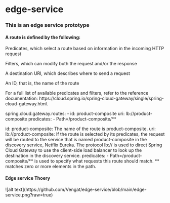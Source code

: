 # edge-service
<h3>This is an edge service prototype</h3>

<h4>A route is defined by the following:</h4>

<p>Predicates, which select a route based on information in the incoming HTTP request</p>

<p>Filters, which can modify both the request and/or the response</p>
<p>A destination URI, which describes where to send a request</p>
<p>An ID, that is, the name of the route</p>
<p>For a full list of available predicates and filters, refer to the reference documentation: https://cloud.spring.io/spring-cloud-gateway/single/spring-cloud-gateway.html.</p>


<p>
spring.cloud.gateway.routes:
- id: product-composite
  uri: lb://product-composite
  predicates:
  - Path=/product-composite/**
</p>

<p>
id: product-composite: The name of the route is product-composite.
uri: lb://product-composite: If the route is selected by its predicates, the request will be routed to the service that is named product-composite in the discovery service, Netflix Eureka. The protocol lb:// is used to direct Spring Cloud Gateway to use the client-side load balancer to look up the destination in the discovery service.
predicates: - Path=/product-composite/** is used to specify what requests this route should match. ** matches zero or more elements in the path.
</p> 

<h4>Edge service Thoery</h4>
![alt text](https://github.com/Vengat/edge-service/blob/main/edge-service.png?raw=true)
